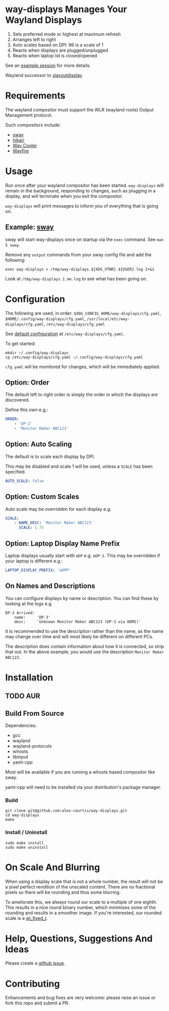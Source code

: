 # way-displays Manages Your Wayland Displays

1. Sets preferred mode or highest at maximum refresh
1. Arranges left to right
1. Auto scales based on DPI: 96 is a scale of 1
1. Reacts when displays are plugged/unplugged
1. Reacts when laptop lid is closed/opened

See an [example session](doc/example-session.md) for more details.

Wayland successor to [xlayoutdisplay](https://github.com/alex-courtis/xlayoutdisplay)

# Requirements

The wayland compositor must support the WLR (wayland roots) Output Management protocol.

Such compositors include:
* [sway](https://swaywm.org/)
* [hikari](https://hikari.acmelabs.space)
* [Way Cooler](http://way-cooler.org/)
* [Wayfire](https://github.com/WayfireWM/wayfire)

# Usage

Run once after your wayland compositor has been started. `way-displays` will remain in the background, responding to changes, such as plugging in a display, and will terminate when you exit the compositor.

`way-displays` will print messages to inform you of everything that is going on.

## Example: [sway](https://swaywm.org/)

sway will start way-displays once on startup via the `exec` command. See `man 5 sway`.

Remove any `output` commands from your sway config file and add the following:
```
exec way-displays > /tmp/way-displays.${XDG_VTNR}.${USER}.log 2>&1
```

Look at `/tmp/way-displays.1.me.log` to see what has been going on.

# Configuration

The following are used, in order: `$XDG_CONFIG_HOME/way-displays/cfg.yaml`, `$HOME/.config/way-displays/cfg.yaml`, `/usr/local/etc/way-displays/cfg.yaml`, `/etc/way-displays/cfg.yaml`

See [default configuration](cfg.yaml) at `/etc/way-displays/cfg.yaml`.

To get started:
```
mkdir ~/.config/way-displays
cp /etc/way-displays/cfg.yaml ~/.config/way-displays/cfg.yaml
```

`cfg.yaml` will be monitored for changes, which will be immediately applied.

## Option: Order

The default left to right order is simply the order in which the displays are discovered.

Define this own e.g.:
```yaml
ORDER:
    - 'DP-2'
    - 'Monitor Maker ABC123'
```

## Option: Auto Scaling

The default is to scale each display by DPI.

This may be disabled and scale 1 will be used, unless a `SCALE` has been specified.

```yaml
AUTO_SCALE: false
```

## Option: Custom Scales

Auto scale may be overridden for each display e.g.
```yaml
SCALE:
    - NAME_DESC: 'Monitor Maker ABC123'
      SCALE: 1.75
```

## Option: Laptop Display Name Prefix

Laptop displays usually start with `eDP` e.g. `eDP-1`. This may be overridden if your laptop is different e.g.:
```yaml
LAPTOP_DISPLAY_PREFIX: 'eDPP'
```

## On Names and Descriptions

You can configure displays by name or description. You can find these by looking at the logs e.g.
```
DP-3 Arrived:
    name:     'DP-3'
    desc:     'Unknown Monitor Maker ABC123 (DP-3 via HDMI)'
```

It is recommended to use the description rather than the name, as the name may change over time and will most likely be different on different PCs.

The description does contain information about how it is connected, so strip that out. In the above example, you would use the description `Monitor Maker ABC123`.

# Installation

## TODO AUR

## Build From Source

Dependencies:
* gcc
* wayland
* wayland-protocols
* wlroots
* libinput
* yaml-cpp

Most will be available if you are running a wlroots based compositor like sway.

yaml-cpp will need to be installed via your distribution's package manager.

### Build

```
git clone git@github.com:alex-courtis/way-displays.git
cd way-displays
make
```

### Install / Uninstall

```
sudo make install
sudo make uninstall
```

# On Scale And Blurring

When using a display scale that is not a whole number, the result will not be a pixel perfect rendition of the unscaled content. There are no fractional pixels so there will be rounding and thus some blurring.

To ameliorate this, we always round our scale to a multiple of one eighth. This results in a nice round binary number, which minimises some of the rounding and results in a smoother image. If you're interested, our rounded scale is a [wl_fixed_t](https://wayland.freedesktop.org/docs/html/apb.html).

# Help, Questions, Suggestions And Ideas

Please create a [github issue](https://github.com/alex-courtis/way-displays/issues).

# Contributing

Enhancements and bug fixes are very welcome: please raise an issue or fork this repo and submit a PR.

